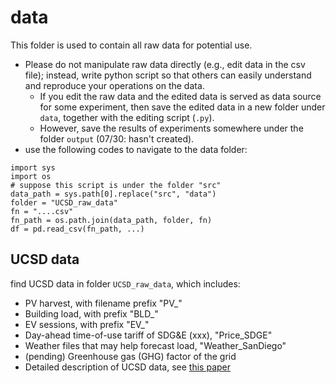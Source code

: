 # data
This folder is used to contain all raw data for potential use.
- Please do not manipulate raw data directly (e.g., edit data in the csv file); instead, write python script so that others can easily understand and reproduce your operations on the data.
    - If you edit the raw data and the edited data is served as data source for some experiment, then save the edited data in a new folder under `data`, together with the editing script (`.py`).
    - However, save the results of experiments somewhere under the folder `output` (07/30: hasn't created). 
- use the following codes to navigate to the data folder:
```
import sys
import os
# suppose this script is under the folder "src"
data_path = sys.path[0].replace("src", "data")
folder = "UCSD_raw_data"
fn = "....csv"
fn_path = os.path.join(data_path, folder, fn)
df = pd.read_csv(fn_path, ...)
```

## UCSD data
find UCSD data in folder `UCSD_raw_data`, which includes:
- PV harvest, with filename prefix "PV_"
- Building load, with prefix "BLD_"
- EV sessions, with prefix "EV_"
- Day-ahead time-of-use tariff of SDG&E (xxx), "Price_SDGE"
- Weather files that may help forecast load, "Weather_SanDiego"
- (pending) Greenhouse gas (GHG) factor of the grid 
- Detailed description of UCSD data, see [this paper](https://aip.scitation.org/doi/10.1063/5.0038650)